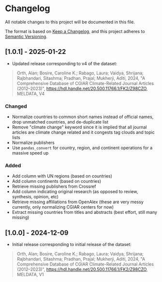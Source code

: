 # Changelog

All notable changes to this project will be documented in this file.

The format is based on [Keep a Changelog](https://keepachangelog.com/en/1.1.0/),
and this project adheres to [Semantic Versioning](https://semver.org/spec/v2.0.0.html).

## [1.0.1] - 2025-01-22

- Updated release corresponding to v4 of the dataset:

> Orth, Alan; Bosire, Caroline K.; Rabago, Laura; Vaidya, Shrijana; Rajbhandari, Sitashma; Pradhan, Prajal; Mukherji, Aditi, 2024, "A Comprehensive Database of CGIAR Climate-Related Journal Articles (2012–2023)", https://hdl.handle.net/20.500.11766.1/FK2/Z98CZO, MELDATA, V4

### Changed

- Normalize countries to common short names instead of official names, drop unmatched countries, and de-duplicate list
- Remove "climate change" keyword since it is implied that all journal articles are climate change related and it congests tag clouds and topic lists
- Normalize publishers
- Use `pandas_convert` for country, region, and continent operations for a massive speed up

### Added

- Add column with UN regions (based on countries)
- Add column continents (based on countries)
- Retrieve missing publishers from Crossref
- Add column indicating original research (as opposed to review, synthesis, opinion, etc)
- Retrieve missing affiliations from OpenAlex (these are very messy currently, only normalizing CGIAR centers for now)
- Extract missing countries from titles and abstracts (best effort, still many missing)

## [1.0.0] - 2024-12-09

- Initial release corresponding to initial release of the dataset:

> Orth, Alan; Bosire, Caroline K.; Rabago, Laura; Vaidya, Shrijana; Rajbhandari, Sitashma; Pradhan, Prajal; Mukherji, Aditi, 2024, "A Comprehensive Database of CGIAR Climate-Related Journal Articles (2012–2023)", https://hdl.handle.net/20.500.11766.1/FK2/Z98CZO, MELDATA, V1
